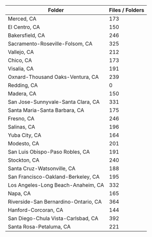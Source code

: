 | Folder                               |   Files / Folders |
|--------------------------------------|-------------------|
| Merced, CA                           |               173 |
| El Centro, CA                        |               150 |
| Bakersfield, CA                      |               246 |
| Sacramento-Roseville-Folsom, CA      |               325 |
| Vallejo, CA                          |               212 |
| Chico, CA                            |               173 |
| Visalia, CA                          |               191 |
| Oxnard-Thousand Oaks-Ventura, CA     |               239 |
| Redding, CA                          |                 0 |
| Madera, CA                           |               150 |
| San Jose-Sunnyvale-Santa Clara, CA   |               331 |
| Santa Maria-Santa Barbara, CA        |               175 |
| Fresno, CA                           |               246 |
| Salinas, CA                          |               196 |
| Yuba City, CA                        |               164 |
| Modesto, CA                          |               201 |
| San Luis Obispo-Paso Robles, CA      |               191 |
| Stockton, CA                         |               240 |
| Santa Cruz-Watsonville, CA           |               188 |
| San Francisco-Oakland-Berkeley, CA   |               195 |
| Los Angeles-Long Beach-Anaheim, CA   |               332 |
| Napa, CA                             |               165 |
| Riverside-San Bernardino-Ontario, CA |               364 |
| Hanford-Corcoran, CA                 |               144 |
| San Diego-Chula Vista-Carlsbad, CA   |               392 |
| Santa Rosa-Petaluma, CA              |               221 |